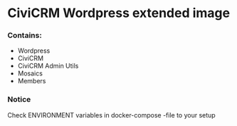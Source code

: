 # CiviCRM Wordpress extended image

### Contains:

* Wordpress
* CiviCRM
* CiviCRM Admin Utils
* Mosaics
* Members

### Notice
Check ENVIRONMENT variables in docker-compose -file to your setup